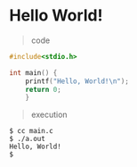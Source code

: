 # Hello World!

> code

```c
#include<stdio.h>

int main() {
	printf("Hello, World!\n");
	return 0;
	}
```

> execution

```
$ cc main.c
$ ./a.out
Hello, World!
$
```